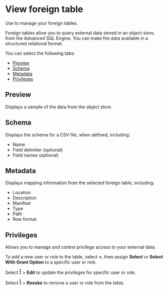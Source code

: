 # View foreign table
Use to manage your foreign tables.

Foreign tables allow you to query external data stored in an object store, from the Advanced SQL Engine. You can make the data available in a structured relational format. 

You can select the following tabs:

- [Preview](#Preview)
- [Schema](#Schema)
- [Metadata](#Metadata)
- [Privileges](#Privileges)

<a name="preview" />

## Preview

Displays a sample of the data from the object store.

<a name="schema" />

## Schema

Displays the schema for a CSV file, when defined, including:
- Name
- Field delimiter (optional)
- Field names (optional)

<a name="metadata" />

## Metadata
Displays mapping information from the selected foreign table, including:
- Location
- Description
- Manifest
- Type
- Path
- Row format

<a name="privileges" />

## Privileges

Allows you to manage and control privilege access to your external data.

To add a new user or role to the table, select **+**, then assign **Select** or **Select With Grant Option** to a specific user or role.

Select ![Images/kebab-menu.png](Images/kebab-menu.png) > **Edit** to update the privileges for specific user or role.

Select ![Images/kebab-menu.png](Images/kebab-menu.png) > **Revoke** to remove a user or role from the table.

